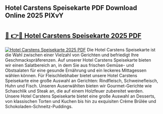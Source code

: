 ## Hotel Carstens Speisekarte PDF Download Online 2025 PlXvY

# <h2><a href="http://gc96na5.nevu.top/?p=Hotel+Carstens+Speisekarte">🔗 👉🔴 Hotel Carstens Speisekarte 2025 PDF</a></h2>

[![Hotel Carstens Speisekarte 2025 PDF](https://i.imgur.com/dBaPXMq.png)](http://gc96na5.nevu.top/?p=Hotel+Carstens+Speisekarte)
Die Hotel Carstens Speisekarte ist die Wahl zwischen einer Vielzahl von Gerichten und befriedigt Ihre Geschmackspräferenzen. Auf unserer Hotel Carstens Speisekarte bieten wir einen Salatbereich an, in dem Sie aus frischen Gemüse- und Obstsalaten für eine gesunde Ernährung und ein leckeres Mittagessen wählen können. Für Fleischliebhaber bietet unsere Hotel Carstens Speisekarte eine große Auswahl an Gerichten: Rindfleisch, Schweinefleisch, Huhn und Fisch. Unseren Auserwählten bieten wir Gourmet-Gerichte wie Schaschlik und Steak an, die auf einem Holzfeuer zubereitet werden. Unsere Hotel Carstens Speisekarte bietet eine große Auswahl an Desserts, von klassischen Torten und Kuchen bis hin zu exquisiten Crème Brûlée und Schokoladen-Schneitz-Puddings.
